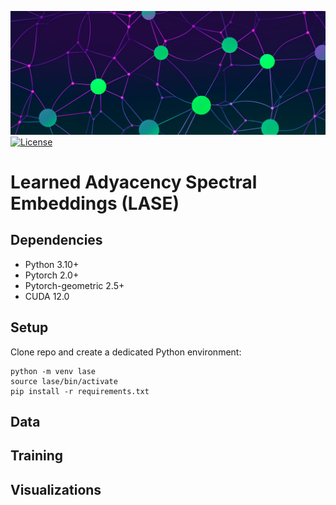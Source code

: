 ![LASE](docs/imgs/graph_networks.png)
[![License](https://img.shields.io/github/license/sofiperez91/LASE)](LICENSE)

# Learned Adyacency Spectral Embeddings (LASE)

## Dependencies
- Python 3.10+
- Pytorch 2.0+
- Pytorch-geometric 2.5+
- CUDA 12.0 

## Setup
Clone repo and create a dedicated Python environment:
```
python -m venv lase
source lase/bin/activate
pip install -r requirements.txt
```

## Data

## Training 

## Visualizations
